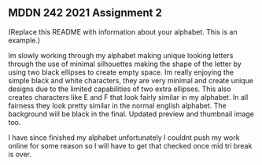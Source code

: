 ## MDDN 242 2021 Assignment 2

(Replace this README with information about your alphabet. This is an example.)

Im slowly working through my alphabet making unique looking letters through the use of minimal silhouettes making the shape of the letter by using two black ellipses to create empty space. Im really enjoying the simple black and white characters, they are very minimal and create unique designs due to the limited capabilities of two extra ellipses. This also creates characters like E and F that look fairly similar in my alphabet. In all fairness they look pretty similar in the normal english alphabet. The background will be black in the final. Updated preview and thumbnail image too. 

I have since finished my alphabet unfortunately I couldnt push my work online for some reason so I will have to get that checked once mid tri break is over.